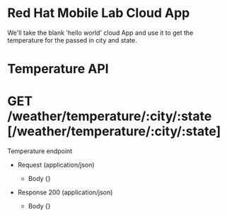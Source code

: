 # Red Hat Mobile Lab Cloud App

We'll take the blank 'hello world' cloud App and use it to get the temperature for the passed in city and state.

# Temperature API

# GET /weather/temperature/:city/:state [/weather/temperature/:city/:state]

Temperature endpoint

+ Request (application/json)
    + Body
            {}

+ Response 200 (application/json)
    + Body
            {}
